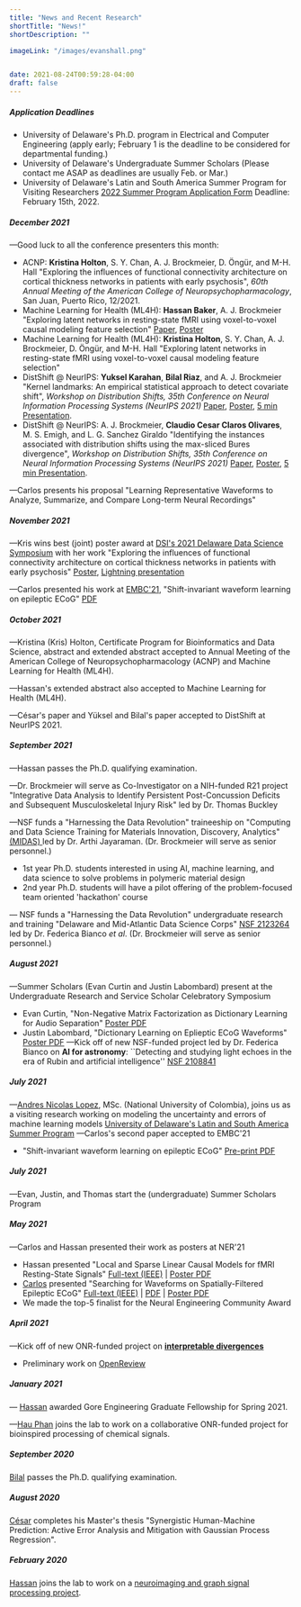 ```yaml
---
title: "News and Recent Research"
shortTitle: "News!"
shortDescription: ""

imageLink: "/images/evanshall.png"


date: 2021-08-24T00:59:28-04:00
draft: false
---
```


##### Application Deadlines
* University of Delaware's Ph.D. program in Electrical and Computer Engineering (apply early; February 1 is the deadline to be considered for departmental funding.)
* University of Delaware's Undergraduate Summer Scholars (Please contact me ASAP as deadlines are usually Feb. or Mar.)
* University of Delaware's Latin and South America Summer Program for Visiting Researchers [2022 Summer Program Application Form](https://forms.gle/V88AeEDrZgkk2R488) Deadline: February 15th, 2022.

##### December 2021
—Good luck to all the conference presenters this month: 
* ACNP: **Kristina Holton**, S. Y. Chan,  A. J. Brockmeier, D. Öngür, and M-H. Hall  "Exploring the influences of functional connectivity architecture on cortical thickness networks in patients with early psychosis", *60th Annual Meeting of the American College of Neuropsychopharmacology*, San Juan, Puerto Rico, 12/2021.
* Machine Learning for Health (ML4H): **Hassan Baker**, A. J. Brockmeier "Exploring latent networks in resting-state fMRI using voxel-to-voxel causal modeling feature selection" [Paper](https://arxiv.org/pdf/2111.07488.pdf), [Poster](/other/baker_poster_ML4H2021.pdf)
* Machine Learning for Health (ML4H): **Kristina Holton**, S. Y. Chan,  A. J. Brockmeier, D. Öngür, and M-H. Hall   "Exploring latent networks in resting-state fMRI using
voxel-to-voxel causal modeling feature selection"
* DistShift @ NeurIPS: **Yuksel Karahan**, **Bilal Riaz**, and A. J. Brockmeier "Kernel landmarks: An empirical statistical approach to detect covariate shift", *Workshop on Distribution Shifts, 35th Conference on Neural Information Processing Systems (NeurIPS 2021)* [Paper](https://openreview.net/pdf?id=Wu5hMMQ76OE), [Poster](/other/karahan_poster_distshift2021), [5 min Presentation](https://recorder-v3.slideslive.com/?share=56618&s=79a6864d-0cec-41ad-a152-09cceb1c6bf4).
*  DistShift @ NeurIPS: A. J. Brockmeier, **Claudio Cesar Claros Olivares**, M. S. Emigh, and  L. G. Sanchez Giraldo "Identifying the instances associated with distribution shifts using the max-sliced Bures divergence", *Workshop on Distribution Shifts, 35th Conference on Neural Information Processing Systems (NeurIPS 2021)* [Paper](https://openreview.net/pdf?id=y_s0M6OtyH_), [Poster](/other/brockmeier_poster_distshift2021), [5 min Presentation](https://recorder-v3.slideslive.com/?share=56676&s=b55c603d-1e31-4ab2-9cd7-440e5d05d64d).

—Carlos presents his proposal "Learning Representative Waveforms to Analyze, Summarize, and Compare Long-term Neural Recordings"
##### November 2021
—Kris wins best (joint) poster award at [DSI's 2021 Delaware Data Science Symposium](https://dsi.udel.edu/events/dsi-symposium-2021/)  with her work  "Exploring the influences of functional connectivity architecture on cortical thickness networks in patients with early psychosis" [Poster](https://dsi.udel.edu/files/formidable/45/kmholton.Poster-9fbc84.pdf),  [Lightning presentation](https://dsi.udel.edu/files/formidable/45/kmholton.dsi-8c51f8.mp4)

—Carlos presented his work at [EMBC'21](https://embc.embs.org/2021/), "Shift-invariant waveform learning on epileptic ECoG" [PDF](https://arxiv.org/abs/2108.03177.pdf) 

##### October 2021
—Kristina (Kris) Holton, Certificate Program for Bioinformatics and Data Science, abstract and extended abstract accepted to Annual Meeting of the American College of Neuropsychopharmacology (ACNP) and Machine Learning for Health (ML4H).

—Hassan's extended abstract also accepted to Machine Learning for Health (ML4H).

—César's paper and Yüksel and Bilal's paper accepted to DistShift at NeurIPS 2021. 

##### September 2021
—Hassan passes the Ph.D. qualifying examination.

—Dr. Brockmeier will serve as Co-Investigator on a NIH-funded R21 project  "Integrative Data Analysis to Identify Persistent Post-Concussion Deficits and Subsequent Musculoskeletal Injury Risk" led by Dr. Thomas Buckley

—NSF funds a "Harnessing the Data Revolution" traineeship on  "Computing and Data Science Training for Materials Innovation, Discovery, Analytics" [(MIDAS) ](https://sites.udel.edu/midas-nrt/) led by Dr. Arthi Jayaraman.  (Dr. Brockmeier will serve as senior personnel.)

* 1st year Ph.D. students interested in using AI, machine learning, and data science to solve problems in polymeric material design 
* 2nd year Ph.D. students will have a pilot offering of the problem-focused team oriented 'hackathon' course

 — NSF funds a "Harnessing the Data Revolution" undergraduate research and training "Delaware and Mid-Atlantic Data Science Corps" [NSF 2123264](https://www.nsf.gov/awardsearch/showAward?AWD_ID=2123264) led by Dr. Federica Bianco *et al*.  (Dr. Brockmeier will serve as senior personnel.)



##### August 2021 
—Summer Scholars (Evan Curtin and Justin Labombard) present at the Undergraduate Research and Service Scholar Celebratory Symposium
*  Evan Curtin, "Non-Negative Matrix Factorization as Dictionary Learning for Audio Separation" [Poster PDF](other/curtin_poster_summer2021.pdf) 
*  Justin Labombard, "Dictionary Learning on Eplieptic ECoG Waveforms" [Poster PDF](other/labombard_poster_summer2021.pdf) 
—Kick off of new NSF-funded project led by Dr. Federica Bianco on **AI for astronomy**:   ``Detecting and studying light echoes in the era of Rubin and artificial intelligence'' [NSF 2108841](https://nsf.gov/awardsearch/showAward?AWD_ID=2108841)

##### July 2021 
—[Andres Nicolas Lopez](/members/#nicolas), MSc. (National University of Colombia), joins us as a visiting research working on modeling the uncertainty and errors of machine learning models [University of Delaware's Latin and South America Summer Program](https://www.eecis.udel.edu/~arce/partnerships/summerprogram) 
—Carlos's second paper accepted to EMBC'21
*  "Shift-invariant waveform learning on epileptic ECoG" [Pre-print PDF](http://arxiv.org/abs/2108.03177) 

##### July 2021 
—Evan, Justin, and Thomas start the (undergraduate) Summer Scholars Program

##### May 2021 
—Carlos and Hassan presented their work as posters at NER'21
*  Hassan presented "Local and Sparse Linear Causal Models for fMRI Resting-State Signals" [Full-text (IEEE)](https://ieeexplore.ieee.org/document/9441242/) | [Poster PDF](/other/baker_poster_NER2021.pdf)
* [Carlos](/members/#carlos) presented "Searching for Waveforms on Spatially-Filtered Epileptic ECoG" [Full-text (IEEE)](https://ieeexplore.ieee.org/document/9441220/) | [PDF](https://arxiv.org/pdf/2103.13853.pdf) |  [Poster PDF](/other/carlos_poster_NER2021.pdf)
* We made the top-5 finalist for the Neural Engineering Community Award
 
##### April 2021 
—Kick off of new ONR-funded project on [**interpretable divergences**](/research/discrepancies/)
* Preliminary work on [OpenReview]("https://openreview.net/pdf?id=D2Fp_qheYu")

##### January 2021 
— [Hassan](/members/#hassan) awarded Gore Engineering Graduate Fellowship for Spring 2021. 

—[Hau Phan](/members/#hau) joins the lab to work on a collaborative ONR-funded project for bioinspired processing of chemical signals. 


##### September 2020 
[Bilal](/members/#bilal) passes the Ph.D. qualifying examination.

##### August 2020 
[César](/members/#cesar) completes his Master's thesis "Synergistic Human-Machine Prediction: Active Error Analysis and Mitigation with Gaussian Process Regression".

##### February 2020 
[Hassan](/members/#hassan) joins the lab to work on a [neuroimaging and graph signal processing project](/research/graph/).
